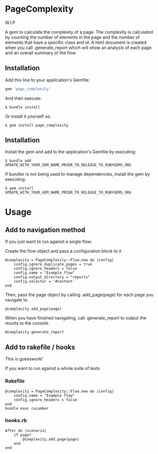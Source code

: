 # PageComplexity

W.I.P

A gem to calculate the complexity of a page. The complexity is calculated by counting the number of elements in the page and the number of elements that have a specific class and id. 
A html document is created when you call .generate_report which will show an analysis of each page and an overall summary of the flow

## Installation

Add this line to your application's Gemfile:

```ruby
gem 'page_complexity'
```

And then execute:

    $ bundle install

Or install it yourself as:

    $ gem install page_complexity

## Installation

Install the gem and add to the application's Gemfile by executing:

    $ bundle add UPDATE_WITH_YOUR_GEM_NAME_PRIOR_TO_RELEASE_TO_RUBYGEMS_ORG

If bundler is not being used to manage dependencies, install the gem by executing:

    $ gem install UPDATE_WITH_YOUR_GEM_NAME_PRIOR_TO_RELEASE_TO_RUBYGEMS_ORG



# Usage
## Add to navigation method

If you just want to run against a single flow:

Create the flow object and pass a configuration block to it

    @complexity = PageComplexity::Flow.new do |config|
        config.ignore_duplicate_pages = true
        config.ignore_headers = false
        config.name = "Example flow"
        config.output_directory = "reports"
        config.selector = '#content'
    end

Then, pass the page object by calling .add_page(page) for each page you navigate to.

    @complexity.add_page(page)

When you have finished navigating, call .generate_report to output the results to the console.

    @complexity.generate_report


## Add to rakefile / hooks
This is guesswork!

If you want to run against a whole suite of tests
### Rakefile    

    @complexity = PageComplexity::Flow.new do |config|
        config.name = "Example flow"
        config.ignore_headers = false
    end
    bundle exec cucumber

### hooks.rb
    After do |scenario|
        if page?
            @complexity.add_page(page)
        end
    end
